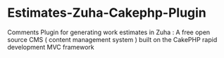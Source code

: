 Estimates-Zuha-Cakephp-Plugin
=============================

Comments Plugin for generating work estimates in Zuha : A free open source CMS ( content management system ) built on the CakePHP rapid development MVC framework